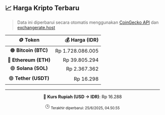 

<!-- HARGA_KRIPTO -->
## 📈 Harga Kripto Terbaru

> Data ini diperbarui secara otomatis menggunakan [CoinGecko API](https://www.coingecko.com/) dan [exchangerate.host](https://exchangerate.host/)

<div align="center">

| 🪙 Token | 💰 Harga (IDR) |
|:------:|---------------:|
| 🟠 **Bitcoin (BTC)**   | Rp 1.728.086.005 |
| 🔵 **Ethereum (ETH)**  | Rp 39.805.294 |
| 🟣 **Solana (SOL)**    | Rp 2.367.362 |
| 🟢 **Tether (USDT)**   | Rp 16.298 |

---

💱 **Kurs Rupiah (USD → IDR)**: Rp 16.288

🕒 <sub>Terakhir diperbarui: 25/6/2025, 04.50.55</sub>

</div>
<!-- /HARGA_KRIPTO -->